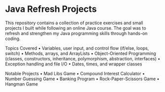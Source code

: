 # Java Refresh Projects

This repository contains a collection of practice exercises and small projects I built while following an online Java course. The goal was to refresh and strengthen my Java programming skills through hands-on coding.

  Topics Covered
	•	Variables, user input, and control flow (if/else, loops, switch)
	•	Methods, arrays, and ArrayLists
	•	Object-Oriented Programming (classes, constructors, inheritance, polymorphism, abstraction, interfaces)
	•	Exception handling and file I/O
	•	Dates, times, and wrapper classes

  Notable Projects
	•	Mad Libs Game
	•	Compound Interest Calculator
	•	Number Guessing Game
	•	Banking Program
	•	Rock-Paper-Scissors Game
 	•	Hangman Game
